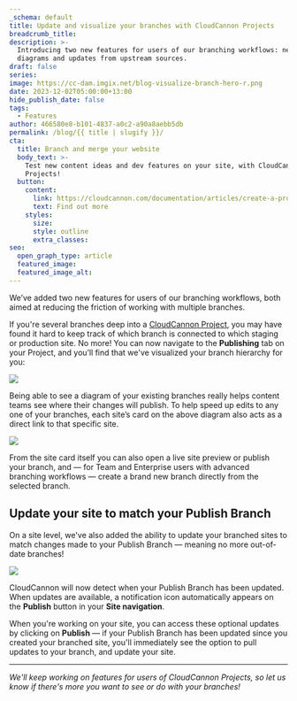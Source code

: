```yaml
---
_schema: default
title: Update and visualize your branches with CloudCannon Projects
breadcrumb_title:
description: >-
  Introducing two new features for users of our branching workflows: new branch
  diagrams and updates from upstream sources.
draft: false
series:
image: https://cc-dam.imgix.net/blog-visualize-branch-hero-r.png
date: 2023-12-02T05:00:00+13:00
hide_publish_date: false
tags:
  - Features
author: 466580e8-b101-4837-a0c2-a90a8aebb5db
permalink: /blog/{{ title | slugify }}/
cta:
  title: Branch and merge your website
  body_text: >-
    Test new content ideas and dev features on your site, with CloudCannon’s
    Projects!
  button:
    content:
      link: https://cloudcannon.com/documentation/articles/create-a-project/
      text: Find out more
    styles:
      size:
      style: outline
      extra_classes:
seo:
  open_graph_type: article
  featured_image:
  featured_image_alt:
---
```

We’ve added two new features for users of our branching workflows, both aimed at reducing the friction of working with multiple branches.

If you're several branches deep into a [CloudCannon Project](https://cloudcannon.com/documentation/articles/create-a-project/), you may have found it hard to keep track of which branch is connected to which staging or production site. No more! You can now navigate to the **Publishing** tab on your Project, and you’ll find that we've visualized your branch hierarchy for you:

<!-- notionvc: e3c8e2ee-b939-4d17-84a6-dcde7e3f211d -->

![](https://cc-dam.imgix.net/publish-branch-visual-r.png)

Being able to see a diagram of your existing branches really helps content teams see where their changes will publish. To help speed up edits to any one of your branches, each site’s card on the above diagram also acts as a direct link to that specific site. <!-- notionvc: d9a57340-8108-480c-a5dc-d77dbedc3f2b -->

![](https://cc-dam.imgix.net/teams-enterprise-advanced-branching-r.png)

From the site card itself you can also open a live site preview or publish your branch, and — for Team and Enterprise users with advanced branching workflows — create a brand new branch directly from the selected branch.

## Update your site to match your Publish Branch

On a site level, we've also added the ability to update your branched sites to match changes made to your Publish Branch — meaning no more out-of-date branches!

<!-- notionvc: b4d1c23f-86ba-48a8-a686-6f7ec88e58b2 -->

![](https://cc-dam.imgix.net/publish-branch-updates-r.png)

CloudCannon will now detect when your Publish Branch has been updated. When updates are available, a notification icon automatically appears on the&nbsp;**Publish**&nbsp;button in your&nbsp;**Site navigation**.

When you're working on your site, you can access these optional updates by clicking on **Publish** — if your Publish Branch has been updated since you created your branched site, you'll immediately see the option to pull updates to your branch, and update your site.

---

*We'll keep working on features for users of CloudCannon Projects, so let us know if there's more you want to see or do with your branches!*

<!-- notionvc: 16989da7-4ba6-43a1-ae0e-d4d4baad2e2f --><!-- notionvc: ca8a9fce-d0bd-45a7-b758-77f4861bb04b -->